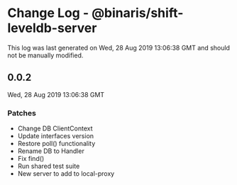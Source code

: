 # Change Log - @binaris/shift-leveldb-server

This log was last generated on Wed, 28 Aug 2019 13:06:38 GMT and should not be manually modified.

## 0.0.2
Wed, 28 Aug 2019 13:06:38 GMT

### Patches

- Change DB ClientContext
- Update interfaces version
- Restore poll() functionality
- Rename DB to Handler
- Fix find()
- Run shared test suite
- New server to add to local-proxy

